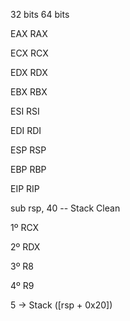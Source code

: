 32 bits	  64 bits

EAX	      RAX

ECX	      RCX

EDX	      RDX

EBX	      RBX

ESI	      RSI

EDI	      RDI

ESP	      RSP

EBP	      RBP

EIP	      RIP



sub rsp, 40 -- Stack Clean


1º	RCX

2º	RDX

3º	R8

4º	R9

5 -> Stack ([rsp + 0x20])
